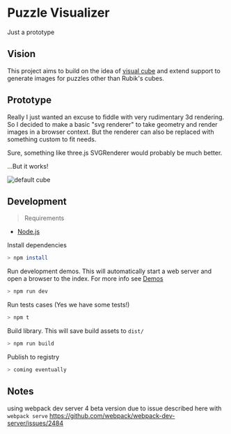 # Puzzle Visualizer

Just a prototype

## Vision

This project aims to build on the idea of [visual cube](https://github.com/tdecker91/visualcube) and extend support to generate images for puzzles other than Rubik's cubes.

## Prototype

Really I just wanted an excuse to fiddle with very rudimentary 3d rendering. So I decided to make a basic "svg renderer" to take geometry and render images in a browser context. But the renderer can also be replaced with something custom to fit needs.

Sure, something like three.js SVGRenderer would probably be much better.

...But it works!

![default cube](https://raw.githubusercontent.com/tdecker91/puzzle-visualizer/master/assets/svg-cube.gif)

## Development

> Requirements

- [Node.js](nodejs.org)

Install dependencies

```bash
> npm install
```

Run development demos. This will automatically start a web server and open a browser to the index. For more info see [Demos](src/demos/README.md)

```bash
> npm run dev
```

Run tests cases (Yes we have some tests!)

```bash
> npm t
```

Build library. This will save build assets to `dist/`

```bash
> npm run build
```

Publish to registry

```bash
> coming eventually
```

## Notes

using webpack dev server 4 beta version due to issue described here with `webpack serve` https://github.com/webpack/webpack-dev-server/issues/2484

